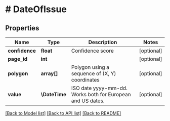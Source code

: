 # # DateOfIssue

## Properties

Name | Type | Description | Notes
------------ | ------------- | ------------- | -------------
**confidence** | **float** | Confidence score | [optional]
**page_id** | **int** |  | [optional]
**polygon** | **array[]** | Polygon using a sequence of (X, Y) coordinates | [optional]
**value** | **\DateTime** | ISO date yyyy-mm-dd. Works both for European and US dates. | [optional]

[[Back to Model list]](../../README.md#models) [[Back to API list]](../../README.md#endpoints) [[Back to README]](../../README.md)

